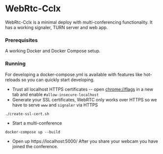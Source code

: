 # WebRtc-Cclx
WebRtc-Cclx is a minimal deploy with multi-conferencing functionality. It has a working signaler, TURN server and web app.

### Prerequisites
A working Docker and Docker Compose setup.

### Running
For developing a docker-compose.yml is available with features like hot-reloads so you can quickly start developing.

* Trust all localhost HTTPS certificates --  open [chrome://flags](chrome://flags/#allow-insecure-localhost) in a new tab and enable `#allow-insecure-localhost`
* Generate your SSL certificates, WebRTC only works over HTTPS so we have to serve `www` and `signaler` via HTTPS
```
./create-ssl-cert.sh
```
* Start a multi-conference
```
docker-compose up --build
```
* Open up https://localhost:5000/ After you share your webcam you have joined the conference.
